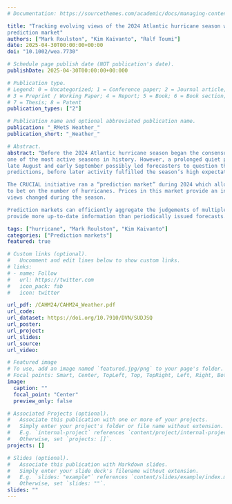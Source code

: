 ```yaml
---
# Documentation: https://sourcethemes.com/academic/docs/managing-content/

title: "Tracking evolving views of the 2024 Atlantic hurricane season with an expert 
prediction market"
authors: ["Mark Roulston", "Kim Kaivanto", "Ralf Toumi"]
date: 2025-04-30T00:00:00+00:00
doi: "10.1002/wea.7730"

# Schedule page publish date (NOT publication's date).
publishDate: 2025-04-30T00:00:00+00:000

# Publication type.
# Legend: 0 = Uncategorized; 1 = Conference paper; 2 = Journal article;
# 3 = Preprint / Working Paper; 4 = Report; 5 = Book; 6 = Book section;
# 7 = Thesis; 8 = Patent
publication_types: ["2"]

# Publication name and optional abbreviated publication name.
publication: "_RMetS Weather_"
publication_short: "_Weather_"

# Abstract.
abstract: "Before the 2024 Atlantic hurricane season began the consensus was that it would be
one of the most active seasons in history. However, a prolonged quiet period during 
late August and early September possibly led forecasters to question these
predictions, before later activity fulfilled the season’s high expectations. 

The CRUCIAL initiative ran a “prediction market” during 2024 which allowed experts 
to bet on the number of hurricanes. Prices in this market provide an insight into how 
views changed during the season.

Prediction markets can efficiently aggregate the judgements of multiple experts and 
provide more up-to-date information than periodically issued forecasts."

tags: ["hurricane", "Mark Roulston", "Kim Kaivanto"]
categories: ["Prediction markets"]
featured: true

# Custom links (optional).
#   Uncomment and edit lines below to show custom links.
# links:
# - name: Follow
#   url: https://twitter.com
#   icon_pack: fab
#   icon: twitter

url_pdf: /CAHM24/CAHM24_Weather.pdf
url_code:
url_dataset: https://doi.org/10.7910/DVN/SUDJSQ
url_poster:
url_project:
url_slides:
url_source:
url_video:

# Featured image
# To use, add an image named `featured.jpg/png` to your page's folder. 
# Focal points: Smart, Center, TopLeft, Top, TopRight, Left, Right, BottomLeft, Bottom, BottomRight.
image:
  caption: ""
  focal_point: "Center"
  preview_only: false

# Associated Projects (optional).
#   Associate this publication with one or more of your projects.
#   Simply enter your project's folder or file name without extension.
#   E.g. `internal-project` references `content/project/internal-project/index.md`.
#   Otherwise, set `projects: []`.
projects: []

# Slides (optional).
#   Associate this publication with Markdown slides.
#   Simply enter your slide deck's filename without extension.
#   E.g. `slides: "example"` references `content/slides/example/index.md`.
#   Otherwise, set `slides: ""`.
slides: ""
---
```

